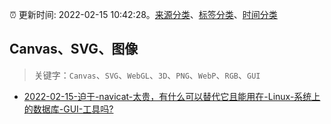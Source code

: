 :alarm_clock: 更新时间: 2022-02-15 10:42:28。[来源分类](../README.md)、[标签分类](../TAGS.md)、[时间分类](../TIMELINE.md)

## Canvas、SVG、图像


> 关键字：`Canvas`、`SVG`、`WebGL`、`3D`、`PNG`、`WebP`、`RGB`、`GUI`



- [2022-02-15-迫于-navicat-太贵，有什么可以替代它且能用在-Linux-系统上的数据库-GUI-工具吗?](https://www.v2ex.com/t/834061) 